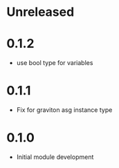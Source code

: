 # Unreleased

# 0.1.2

* use bool type for variables

# 0.1.1

* Fix for graviton asg instance type

# 0.1.0

* Initial module development
